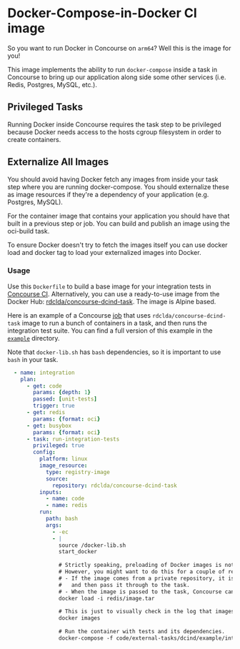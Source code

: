 # Docker-Compose-in-Docker CI image

So you want to run Docker in Concourse on `arm64`? Well this is the image for you!

This image implements the ability to run `docker-compose` inside a task in Concourse to bring up our application along side some other services (i.e. Redis, Postgres, MySQL, etc.).

## Privileged Tasks

Running Docker inside Concourse requires the task step to be privileged because Docker needs access to the hosts cgroup filesystem in order to create containers.

## Externalize All Images

You should avoid having Docker fetch any images from inside your task step where you are running docker-compose. You should externalize these as image resources if they're a dependency of your application (e.g. Postgres, MySQL).

For the container image that contains your application you should have that built in a previous step or job. You can build and publish an image using the oci-build task.

To ensure Docker doesn't try to fetch the images itself you can use docker load and docker tag to load your externalized images into Docker. 

### Usage

Use this `Dockerfile` to build a base image for your integration tests in [Concourse CI](http://concourse.ci/). Alternatively, you can use a ready-to-use image from the Docker Hub: [rdclda/concourse-dcind-task](https://hub.docker.com/rdclda/concourse-dcind-task). The image is Alpine based.

Here is an example of a Concourse [job](https://concourse-ci.org/jobs.html) that uses `rdclda/concourse-dcind-task` image to run a bunch of containers in a task, and then runs the integration test suite. You can find a full version of this example in the [`example`](./example) directory.

Note that `docker-lib.sh` has `bash` dependencies, so it is important to use `bash` in your task.

~~~yaml
  - name: integration
    plan:
      - get: code
        params: {depth: 1}
        passed: [unit-tests]
        trigger: true
      - get: redis
        params: {format: oci}
      - get: busybox
        params: {format: oci}
      - task: run-integration-tests
        privileged: true
        config:
          platform: linux
          image_resource:
            type: registry-image
            source:
              repository: rdclda/concourse-dcind-task
          inputs:
            - name: code
            - name: redis
          run:
            path: bash
            args:
              - -ec
              - |
                source /docker-lib.sh
                start_docker
                
                # Strictly speaking, preloading of Docker images is not required.
                # However, you might want to do this for a couple of reasons:
                # - If the image comes from a private repository, it is much easier to let Concourse pull it,
                #   and then pass it through to the task.
                # - When the image is passed to the task, Concourse can often get the image from its cache.
                docker load -i redis/image.tar
                
                # This is just to visually check in the log that images have been loaded successfully.
                docker images
                
                # Run the container with tests and its dependencies.
                docker-compose -f code/external-tasks/dcind/example/integration.yaml run tests
~~~
